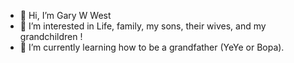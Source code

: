 - 👋 Hi, I’m Gary W West
- 👀 I’m interested in Life, family, my sons, their wives, and my grandchildren !
- 🌱 I’m currently learning how to be a grandfather (YeYe or Bopa).


<!---
gotowest/gotowest is a ✨ special ✨ repository because its `README.md` (this file) appears on your GitHub profile.
You can click the Preview link to take a look at your changes.
--->
